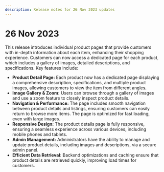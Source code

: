 ```yaml
---
description: Release notes for 26 Nov 2023 updates
---
```


# 26 Nov 2023

This release introduces individual product pages that provide customers with in-depth information about each item, enhancing their shopping experience. Customers can now access a dedicated page for each product, which includes a gallery of images, detailed descriptions, and specifications. Key features include:

* **Product Detail Page:** Each product now has a dedicated page displaying a comprehensive description, specifications, and multiple product images, allowing customers to view the item from different angles.
* **Image Gallery & Zoom:** Users can browse through a gallery of images and use a zoom feature to closely inspect product details.
* **Navigation & Performance:** The page includes smooth navigation between product details and listings, ensuring customers can easily return to browse more items. The page is optimized for fast loading, even with large images.
* **Responsive Design:** The product details page is fully responsive, ensuring a seamless experience across various devices, including mobile phones and tablets.
* **Admin Management:** Administrators have the ability to manage and update product details, including images and descriptions, via a secure admin panel.
* **Efficient Data Retrieval:** Backend optimizations and caching ensure that product details are retrieved quickly, improving load times for customers.

